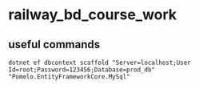 # railway_bd_course_work

## useful commands

```
dotnet ef dbcontext scaffold "Server=localhost;User Id=root;Password=123456;Database=prod_db" "Pomelo.EntityFrameworkCore.MySql"
```
